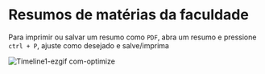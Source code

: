 # Resumos de matérias da faculdade

Para imprimir ou salvar um resumo como `PDF`, abra um resumo e pressione `ctrl + P`, ajuste como desejado e salve/imprima

![Timeline1-ezgif com-optimize](https://github.com/user-attachments/assets/a97a4944-5b91-4a8c-a7a9-3f68aa201588)
